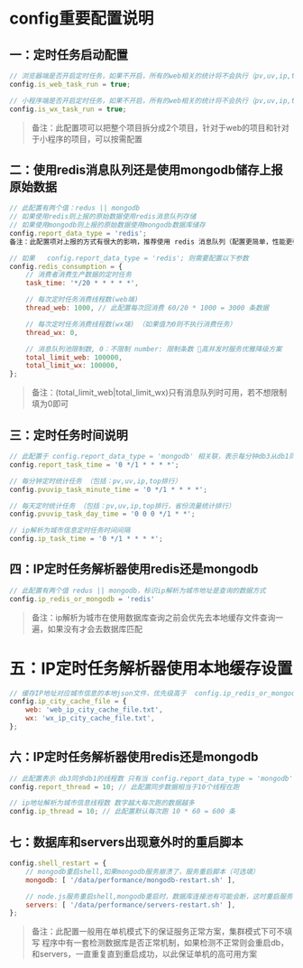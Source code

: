 # config重要配置说明

## 一：定时任务启动配置
```js
// 浏览器端是否开启定时任务，如果不开启，所有的web相关的统计将不会执行（pv,uv,ip,top,省流量统计等）				
config.is_web_task_run = true;

// 小程序端是否开启定时任务，如果不开启，所有的web相关的统计将不会执行（pv,uv,ip,top,省流量统计等）
config.is_wx_task_run = true;
```

> 备注：此配置项可以把整个项目拆分成2个项目，针对于web的项目和针对于小程序的项目，可以按需配置

## 二：使用redis消息队列还是使用mongodb储存上报原始数据

```js
// 此配置有两个值：redus || mongodb
// 如果使用redis则上报的原始数据使用redis消息队列存储
// 如果使用mongodb则上报的原始数据使用mongodb数据库储存
config.report_data_type = 'redis';
备注：此配置项对上报的方式有很大的影响，推荐使用 redis 消息队列（配置更简单，性能更强）

// 如果	config.report_data_type = 'redis'; 则需要配置以下参数
config.redis_consumption = {
	// 消费者消费生产数据的定时任务
	task_time: '*/20 * * * * *',

	// 每次定时任务消费线程数(web端)
	thread_web: 1000, // 此配置每次回消费 60/20 * 1000 = 3000 条数据

	// 每次定时任务消费线程数(wx端) （如果值为0则不执行消费任务）
	thread_wx: 0,

	// 消息队列池限制数, 0：不限制 number: 限制条数 高并发时服务优雅降级方案
	total_limit_web: 100000,
	total_limit_wx: 100000,
};
```

> 备注：(total_limit_web|total_limit_wx)只有消息队列时可用，若不想限制填为0即可

## 三：定时任务时间说明

```js
// 此配置于	config.report_data_type = 'mongodb' 相关联，表示每分钟db3从db1同步数据的时间间隔，默认1s
config.report_task_time = '0 */1 * * * *';

// 每分钟定时统计任务 （包括：pv,uv,ip,top排行）
config.pvuvip_task_minute_time = '0 */1 * * * *';

// 每天定时统计任务 （包括：pv,uv,ip,top排行，省份流量统计排行）
config.pvuvip_task_day_time = '0 0 0 */1 * *';

// ip解析为城市信息定时任务时间间隔
config.ip_task_time = '0 */1 * * * *';
```

## 四：IP定时任务解析器使用redis还是mongodb

```js
// 此配置有两个值 redus || mongodb，标识ip解析为城市地址是查询的数据方式
config.ip_redis_or_mongodb = 'redis'
```

> 备注：ip解析为城市在使用数据库查询之前会优先去本地缓存文件查询一遍，如果没有才会去数据库匹配

# 五：IP定时任务解析器使用本地缓存设置

```js
// 缓存IP地址对应城市信息的本地json文件，优先级高于	config.ip_redis_or_mongodb 配置
config.ip_city_cache_file = {
	web: 'web_ip_city_cache_file.txt',
	wx: 'wx_ip_city_cache_file.txt',
};
```

## 六：IP定时任务解析器使用redis还是mongodb

```js
// 此配置表示 db3同步db1的线程数 只有当 config.report_data_type = 'mongodb' 时才会生效
config.report_thread = 10; // 此配置同步数据相当于10个线程在跑

// ip地址解析为城市信息线程数 数字越大每次跑的数据越多
config.ip_thread = 10; // 此配置默认每次跑 10 * 60 = 600 条
```

## 七：数据库和servers出现意外时的重启脚本

```js
config.shell_restart = {
	// mongodb重启shell,如果mongodb服务崩溃了，服务重启脚本（可选填）
	mongodb: [ '/data/performance/mongodb-restart.sh' ],

	// node.js服务重启shell,mongodb重启时，数据库连接池有可能会断，这时重启服务（可选填）
	servers: [ '/data/performance/servers-restart.sh' ],
};
```

> 备注：此配置一般用在单机模式下的保证服务正常方案，集群模式下可不填写
> 程序中有一套检测数据库是否正常机制，如果检测不正常则会重启db，和servers，一直重复直到重启成功，以此保证单机的高可用方案